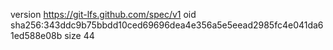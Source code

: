version https://git-lfs.github.com/spec/v1
oid sha256:343ddc9b75bbdd10ced69696dea4e356a5e5eead2985fc4e041da61ed588e08b
size 44
